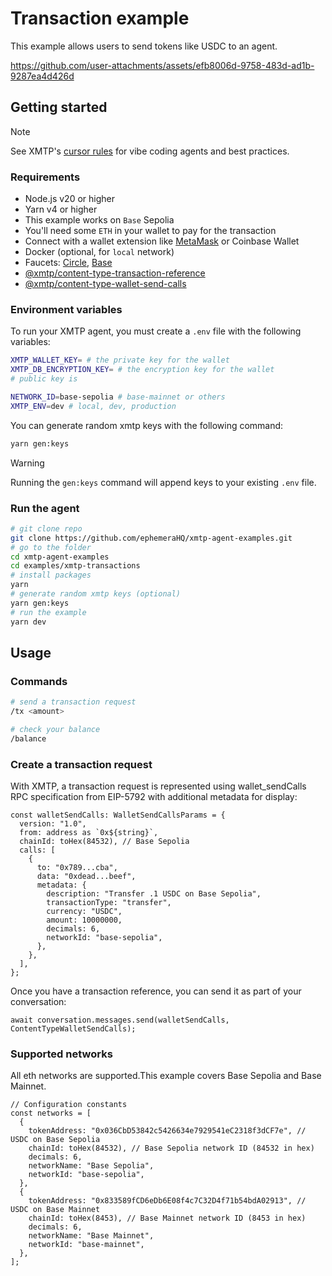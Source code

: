# Transaction example

This example allows users to send tokens like USDC to an agent.

https://github.com/user-attachments/assets/efb8006d-9758-483d-ad1b-9287ea4d426d

## Getting started

> [!NOTE]
> See XMTP's [cursor rules](/.cursor/README.md) for vibe coding agents and best practices.

### Requirements

- Node.js v20 or higher
- Yarn v4 or higher
- This example works on `Base` Sepolia
- You'll need some `ETH` in your wallet to pay for the transaction
- Connect with a wallet extension like [MetaMask](https://metamask.io/) or Coinbase Wallet
- Docker (optional, for `local` network)
- Faucets: [Circle](https://faucet.circle.com), [Base](https://portal.cdp.coinbase.com/products/faucet)
- [@xmtp/content-type-transaction-reference](https://github.com/xmtp/xmtp-js/tree/main/content-types/content-type-transaction-reference)
- [@xmtp/content-type-wallet-send-calls](https://github.com/xmtp/xmtp-js/tree/main/content-types/content-type-wallet-send-calls)

### Environment variables

To run your XMTP agent, you must create a `.env` file with the following variables:

```bash
XMTP_WALLET_KEY= # the private key for the wallet
XMTP_DB_ENCRYPTION_KEY= # the encryption key for the wallet
# public key is

NETWORK_ID=base-sepolia # base-mainnet or others
XMTP_ENV=dev # local, dev, production
```

You can generate random xmtp keys with the following command:

```bash
yarn gen:keys
```

> [!WARNING]
> Running the `gen:keys` command will append keys to your existing `.env` file.

### Run the agent

```bash
# git clone repo
git clone https://github.com/ephemeraHQ/xmtp-agent-examples.git
# go to the folder
cd xmtp-agent-examples
cd examples/xmtp-transactions
# install packages
yarn
# generate random xmtp keys (optional)
yarn gen:keys
# run the example
yarn dev
```

## Usage

### Commands

```bash
# send a transaction request
/tx <amount>

# check your balance
/balance
```

### Create a transaction request

With XMTP, a transaction request is represented using wallet_sendCalls RPC specification from EIP-5792 with additional metadata for display:

```tsx
const walletSendCalls: WalletSendCallsParams = {
  version: "1.0",
  from: address as `0x${string}`,
  chainId: toHex(84532), // Base Sepolia
  calls: [
    {
      to: "0x789...cba",
      data: "0xdead...beef",
      metadata: {
        description: "Transfer .1 USDC on Base Sepolia",
        transactionType: "transfer",
        currency: "USDC",
        amount: 10000000,
        decimals: 6,
        networkId: "base-sepolia",
      },
    },
  ],
};
```

Once you have a transaction reference, you can send it as part of your conversation:

```tsx
await conversation.messages.send(walletSendCalls, ContentTypeWalletSendCalls);
```

### Supported networks

All eth networks are supported.This example covers Base Sepolia and Base Mainnet.

```tsx
// Configuration constants
const networks = [
  {
    tokenAddress: "0x036CbD53842c5426634e7929541eC2318f3dCF7e", // USDC on Base Sepolia
    chainId: toHex(84532), // Base Sepolia network ID (84532 in hex)
    decimals: 6,
    networkName: "Base Sepolia",
    networkId: "base-sepolia",
  },
  {
    tokenAddress: "0x833589fCD6eDb6E08f4c7C32D4f71b54bdA02913", // USDC on Base Mainnet
    chainId: toHex(8453), // Base Mainnet network ID (8453 in hex)
    decimals: 6,
    networkName: "Base Mainnet",
    networkId: "base-mainnet",
  },
];
```
